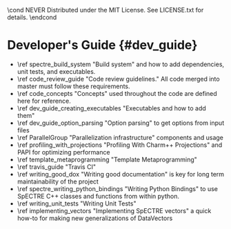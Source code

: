 \cond NEVER
Distributed under the MIT License.
See LICENSE.txt for details.
\endcond
# Developer's Guide {#dev_guide}

- \ref spectre_build_system "Build system" and how to add dependencies,
  unit tests, and executables.
- \ref code_review_guide "Code review guidelines." All code merged into
  master must follow these requirements.
- \ref code_concepts "Concepts" used throughout the code are defined here
  for reference.
- \ref dev_guide_creating_executables "Executables and how to add them"
- \ref dev_guide_option_parsing "Option parsing" to get options from input files
- \ref ParallelGroup "Parallelization infrastructure" components and usage
- \ref profiling_with_projections "Profiling With Charm++ Projections" and PAPI
  for optimizing performance
- \ref template_metaprogramming "Template Metaprogramming"
- \ref travis_guide "Travis CI"
- \ref writing_good_dox "Writing good documentation" is key for long term
  maintainability of the project
- \ref spectre_writing_python_bindings "Writing Python Bindings" to use
  SpECTRE C++ classes and functions from within python.
- \ref writing_unit_tests "Writing Unit Tests"
- \ref implementing_vectors "Implementing SpECTRE vectors" a quick how-to for making new generalizations of DataVectors
